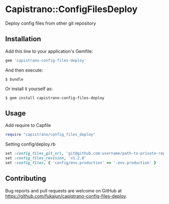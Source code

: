 # Capistrano::ConfigFilesDeploy

Deploy config files from other git repository

## Installation

Add this line to your application's Gemfile:

```ruby
gem 'capistrano-config-files-deploy'
```

And then execute:

    $ bundle

Or install it yourself as:

    $ gem install capistrano-config-files-deploy

## Usage

Add require to Capfile

```ruby
require "capistrano/config_files_deploy"
```

Setting config/deploy.rb

```ruby
set :config_files_git_url, 'git@github.com:username/path-to-private-repository'
set :config_files_revision, 'v1.2.0'
set :config_files, { 'config/env.production' => '.env.production' }
```

## Contributing

Bug reports and pull requests are welcome on GitHub at https://github.com/fukajun/capistrano-config-files-deploy.

